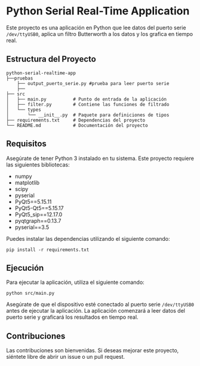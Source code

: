 # Python Serial Real-Time Application

Este proyecto es una aplicación en Python que lee datos del puerto serie `/dev/ttyUSB0`, aplica un filtro Butterworth a los datos y los grafica en tiempo real. 

## Estructura del Proyecto

```
python-serial-realtime-app
├──pruebas
    ├── output_puerto_serie.py #prueba para leer puerto serie
    ├──
├── src
│   ├── main.py          # Punto de entrada de la aplicación
│   ├── filter.py        # Contiene las funciones de filtrado
│   └── types
│       └── __init__.py  # Paquete para definiciones de tipos
├── requirements.txt     # Dependencias del proyecto
└── README.md            # Documentación del proyecto
```

## Requisitos

Asegúrate de tener Python 3 instalado en tu sistema. Este proyecto requiere las siguientes bibliotecas:

- numpy
- matplotlib
- scipy
- pyserial
- PyQt5==5.15.11
- PyQt5-Qt5==5.15.17
- PyQt5_sip==12.17.0
- pyqtgraph==0.13.7
- pyserial==3.5

Puedes instalar las dependencias utilizando el siguiente comando:

```
pip install -r requirements.txt
```

## Ejecución

Para ejecutar la aplicación, utiliza el siguiente comando:

```
python src/main.py
```

Asegúrate de que el dispositivo esté conectado al puerto serie `/dev/ttyUSB0` antes de ejecutar la aplicación. La aplicación comenzará a leer datos del puerto serie y graficará los resultados en tiempo real.

## Contribuciones

Las contribuciones son bienvenidas. Si deseas mejorar este proyecto, siéntete libre de abrir un issue o un pull request.
